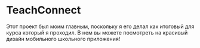 # TeachConnect
Этот проект был моим главным, поскольку я его делал как итоговый для курса который я проходил. В нем вы можете посмотреть на красивый дизайн мобильного школьного приложения!

